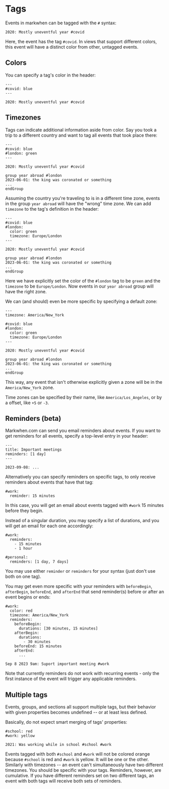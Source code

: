 <script setup>
import SubscriptionPillButtons from "../src/SubscriptionPillButtons.vue"

</script>

# Tags

Events in markwhen can be tagged with the `#` syntax:

```
2020: Mostly uneventful year #covid
```

Here, the event has the tag `#covid`. In views that support different colors, this event will have a distinct color from other, untagged events.

## Colors

You can specify a tag's color in the header:

```
---
#covid: blue
---

2020: Mostly uneventful year #covid
```

## Timezones

Tags can indicate additional information aside from color. Say you took a trip to a different country and want to tag all events that took place there:

```
---
#covid: blue
#london: green
---

2020: Mostly uneventful year #covid

group year abroad #london
2023-06-01: the king was coronated or something
...
endGroup
```

Assuming the country you're traveling to is in a different time zone, events in the group `year abroad` will have the "wrong" time zone. We can add `timezone` to the tag's definition in the header:

```
---
#covid: blue
#london:
  color: green
  timezone: Europe/London
---

2020: Mostly uneventful year #covid

group year abroad #london
2023-06-01: the king was coronated or something
...
endGroup
```

Here we have explicitly set the color of the `#london` tag to be `green` and the `timezone` to be `Europe/London`. Now events in our `year abroad` group will have the right zone.

We can (and should) even be more specific by specifying a default zone:

```
---
timezone: America/New_York

#covid: blue
#london:
  color: green
  timezone: Europe/London
---

2020: Mostly uneventful year #covid

group year abroad #london
2023-06-01: the king was coronated or something
...
endGroup
```

This way, any event that isn't otherwise explicitly given a zone will be in the `America/New_York` zone.

Time zones can be specified by their name, like `America/Los_Angeles`, or by a offset, like `+5` or `-3`.

## Reminders (beta)

<SubscriptionPillButtons></SubscriptionPillButtons>
Markwhen.com can send you email reminders about events. If you want to get reminders for all events, specify a top-level entry in your header:

```
---
title: Important meetings
reminders: [1 day]
---

2023-09-08: ...
```

Alternatively you can specify reminders on specific tags, to only receive reminders about events that have that tag:

```
#work:
  reminder: 15 minutes
```

In this case, you will get an email about events tagged with `#work` 15 minutes before they begin.

Instead of a singular duration, you may specify a list of durations, and you will get an email for each one accordingly:

```
#work:
  reminders:
    - 15 minutes
    - 1 hour

#personal:
  reminders: [1 day, 7 days]
```

You may use either `reminder` or `reminders` for your syntax (just don't use both on one tag).

You may get even more specific with your reminders with `beforeBegin`, `afterBegin`, `beforeEnd`, and `afterEnd` that send reminder(s) before or after an event begins or ends:

```
#work:
  color: red
  timezone: America/New_York
  reminders:
    beforeBegin:
      durations: [30 minutes, 15 minutes]
    afterBegin:
      durations:
        - 30 minutes
    beforeEnd: 15 minutes
    afterEnd:
      ...

Sep 8 2023 9am: Suport important meeting #work
```

Note that currently reminders do not work with recurring events - only the first instance of the event will trigger any applicable reminders.

## Multiple tags

Events, groups, and sections all support multiple tags, but their behavior with given properties becomes undefined -- or at least less defined.

Basically, do not expect smart merging of tags' properties:

```
#school: red
#work: yellow

2021: Was working while in school #school #work
```

Events tagged with both `#school` and `#work` will not be colored orange because `#school` is red and `#work` is yellow. It will be one or the other. Similarly with timezones -- an event can't simultaneously have two different timezones. You should be specific with your tags. Reminders, however, are cumulative. If you have different reminders set on two different tags, an event with both tags will receive both sets of reminders.
